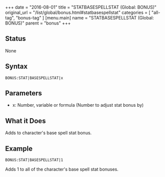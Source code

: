 +++
date = "2016-08-01"
title = "STATBASESPELLSTAT (Global: BONUS)"
original_url = "/list/global/bonus.html#statbasespellstat"
categories = [ "all-tag", "bonus-tag" ]
[menu.main]
    name = "STATBASESPELLSTAT (Global: BONUS)"
    parent = "bonus"
+++

## Status

None

## Syntax

`BONUS:STAT|BASESPELLSTAT|x`

## Parameters

-   x: Number, variable or formula (Number to adjust
    stat bonus by)



What it Does
------------

Adds to character's base spell stat bonus.

Example
-------

`BONUS:STAT|BASESPELLSTAT|1`

Adds 1 to all of the character's base spell stat bonuses.

